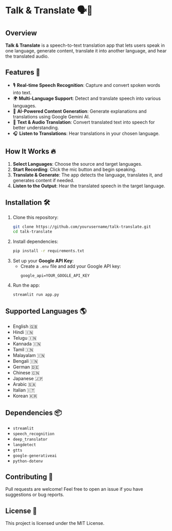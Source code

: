 # Talk & Translate 🗣️🔁

## Overview
**Talk & Translate** is a speech-to-text translation app that lets users speak in one language, generate content, translate it into another language, and hear the translated audio.

## Features 🚀
- 🎙️ **Real-time Speech Recognition**: Capture and convert spoken words into text.
- 🌍 **Multi-Language Support**: Detect and translate speech into various languages.
- 📝 **AI-Powered Content Generation**: Generate explanations and translations using Google Gemini AI.
- 🔄 **Text & Audio Translation**: Convert translated text into speech for better understanding.
- 🎧 **Listen to Translations**: Hear translations in your chosen language.

## How It Works 🔥
1. **Select Languages**: Choose the source and target languages.
2. **Start Recording**: Click the mic button and begin speaking.
3. **Translate & Generate**: The app detects the language, translates it, and generates content if needed.
4. **Listen to the Output**: Hear the translated speech in the target language.

## Installation 🛠️
1. Clone this repository:
   ```bash
   git clone https://github.com/yourusername/talk-translate.git
   cd talk-translate
   ```
2. Install dependencies:
   ```bash
   pip install -r requirements.txt
   ```
3. Set up your **Google API Key**:
   - Create a `.env` file and add your Google API key:
     ```
     google_api=YOUR_GOOGLE_API_KEY
     ```
4. Run the app:
   ```bash
   streamlit run app.py
   ```

## Supported Languages 🌎
- English 🇬🇧
- Hindi 🇮🇳
- Telugu 🇮🇳
- Kannada 🇮🇳
- Tamil 🇮🇳
- Malayalam 🇮🇳
- Bengali 🇮🇳
- German 🇩🇪
- Chinese 🇨🇳
- Japanese 🇯🇵
- Arabic 🇸🇦
- Italian 🇮🇹
- Korean 🇰🇷

## Dependencies 📦
- `streamlit`
- `speech_recognition`
- `deep_translator`
- `langdetect`
- `gtts`
- `google-generativeai`
- `python-dotenv`

## Contributing 🤝
Pull requests are welcome! Feel free to open an issue if you have suggestions or bug reports.

## License 📜
This project is licensed under the MIT License.


